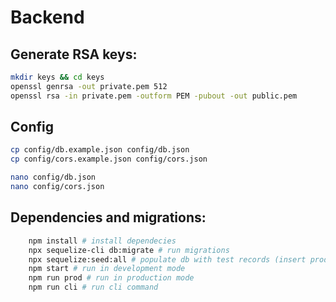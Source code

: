 # Backend

## Generate RSA keys:

``` bash
mkdir keys && cd keys
openssl genrsa -out private.pem 512
openssl rsa -in private.pem -outform PEM -pubout -out public.pem
```

## Config

``` bash
cp config/db.example.json config/db.json
cp config/cors.example.json config/cors.json

nano config/db.json
nano config/cors.json
```

## Dependencies and migrations:
``` bash
    npm install # install dependecies
    npx sequelize-cli db:migrate # run migrations
    npx sequelize:seed:all # populate db with test records (insert products)
    npm start # run in development mode
    npm run prod # run in production mode
    npm run cli # run cli command

```
